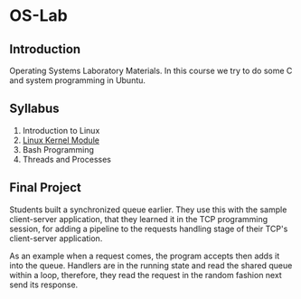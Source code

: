# OS-Lab

## Introduction
Operating Systems Laboratory Materials. In this course we try to do some C and system programming in Ubuntu.

## Syllabus
1. Introduction to Linux
2. [Linux Kernel Module](s2/)
3. Bash Programming
4. Threads and Processes

## Final Project
Students built a synchronized queue earlier. They use this with the sample client-server application,
that they learned it in the TCP programming session, for adding a pipeline to the requests handling stage
of their TCP's client-server application.

As an example when a request comes, the program accepts then adds it into the queue.
Handlers are in the running state and read the shared queue within a loop, therefore,
they read the request in the random fashion next send its response.
